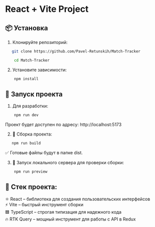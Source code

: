 # React + Vite Project

## 📦 Установка

1. Клонируйте репозиторий:

````sh
   git clone https://github.com/Pavel-Retunskih/Match-Tracker 
````

```sh
    cd Match-Tracker
```

2. Установите зависимости:

````sh
    npm install
````

## 🚀 Запуск проекта

1. Для разработки:

````sh
    npm run dev
````

Проект будет доступен по адресу: http://localhost:5173

2. 🔨 Сборка проекта:

```sh
   npm run build
```

✅ Готовые файлы будут в папке dist.

3. 🧪 Запуск локального сервера для проверки сборки:

```sh
    npm run preview
```

## 📌 Стек проекта:

⚛️ React – библиотека для создания пользовательских интерфейсов  
⚡ Vite – быстрый инструмент сборки  
🟦 TypeScript – строгая типизация для надежного кода  
🔥 RTK Query – мощный инструмент для работы с API в Redux  